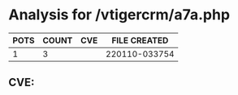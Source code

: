 # Analysis for /vtigercrm/a7a.php
| POTS | COUNT | CVE | FILE CREATED |
|---|---|---|---|
| 1 | 3 | | 220110-033754 |

## CVE: 